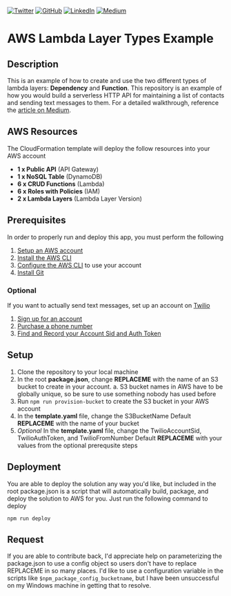 [![Twitter][1.1]][1] [![GitHub][2.1]][2] [![LinkedIn][3.1]][3] [![Medium][4.1]][4]
# AWS Lambda Layer Types Example #
## Description ##
This is an example of how to create and use the two different types of lambda layers: **Dependency** and **Function**. This repository is an example of how you would build a serverless HTTP API for maintaining a list of contacts and sending text messages to them. For a detailed walkthrough, reference the [article on Medium]().

## AWS Resources ##
The CloudFormation template will deploy the follow resources into your AWS account

* **1 x Public API** (API Gateway)
* **1 x NoSQL Table** (DynamoDB)
* **6 x CRUD Functions** (Lambda)
* **6 x Roles with Policies** (IAM)
* **2 x Lambda Layers** (Lambda Layer Version)

## Prerequisites ##
In order to properly run and deploy this app, you must perform the following
1. [Setup an AWS account](https://aws.amazon.com/premiumsupport/knowledge-center/create-and-activate-aws-account/)
2. [Install the AWS CLI](https://docs.aws.amazon.com/cli/latest/userguide/install-cliv2.html)
3. [Configure the AWS CLI](https://docs.aws.amazon.com/cli/latest/userguide/cli-chap-configure.html) to use your account
4. [Install Git](https://git-scm.com/downloads)

### Optional ###
If you want to actually send text messages, set up an account on [Twilio](https://twilio.com)
1. [Sign up for an account](https://www.twilio.com/try-twilio)
2. [Purchase a phone number](https://support.twilio.com/hc/en-us/articles/223135247-How-to-Search-for-and-Buy-a-Twilio-Phone-Number-from-Console)
3. [Find and Record your Account Sid and Auth Token](https://www.comm100.com/livechat/knowledgebase/where-do-i-find-the-twilio-account-sid-auth-token-and-phone-number-sid.html)

## Setup ##
1. Clone the repository to your local machine
2. In the root **package.json**, change **REPLACEME** with the name of an S3 bucket to create in your account.
  a. S3 bucket names in AWS have to be globally unique, so be sure to use something nobody has used before
3. Run `npm run provision-bucket` to create the S3 bucket in your AWS account
4. In the **template.yaml** file, change the S3BucketName Default **REPLACEME** with the name of your bucket
5. _Optional_ In the **template.yaml** file, change the TwilioAccountSid, TwilioAuthToken, and TwilioFromNumber Default **REPLACEME** with your values from the optional prerequsite steps

## Deployment ##
You are able to deploy the solution any way you'd like, but included in the root package.json is a script that will automatically build, package, and deploy the solution to AWS for you. Just run the following command to deploy

```
npm run deploy
```

## Request ##
If you are able to contribute back, I'd appreciate help on parameterizing the package.json to use a config object so users don't have to replace REPLACEME in so many places. I'd like to use a configuration variable in the scripts like `$npm_package_config_bucketname`, but I have been unsuccessful on my Windows machine in getting that to resolve.

[1.1]: http://i.imgur.com/tXSoThF.png
[2.1]: http://i.imgur.com/0o48UoR.png
[3.1]: http://i.imgur.com/lGwB1Hk.png
[4.1]: http://i.imgur.com/BrJQF7t.png

[1]: http://www.twitter.com/allenheltondev
[2]: http://www.github.com/allenheltondev
[3]: https://www.linkedin.com/in/allen-helton-85aa9650/
[4]: https://medium.com/@allen.helton
